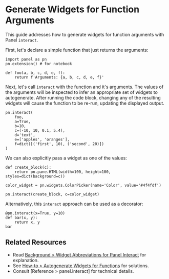 # Generate Widgets for Function Arguments

This guide addresses how to generate widgets for function arguments with Panel `interact`.

First, let's declare a simple function that just returns the arguments:

```{pyodide}
import panel as pn
pn.extension() # for notebook

def foo(a, b, c, d, e, f):
    return f'Arguments: {a, b, c, d, e, f}'
```

Next, let's call `interact` with the function and it's arguments. The values of the arguments will be inspected to infer an appropriate set of widgets to autogenerate. After running the code block, changing any of the resulting widgets will cause the function to be re-run, updating the displayed output.

```{pyodide}
pn.interact(
    foo,
    a=True,
    b=10,
    c=(-10, 10, 0.1, 5.4),
    d='text',
    e=['apples', 'oranges'],
    f=dict([('first', 10), ('second', 20)])
)
```

We can also explicitly pass a widget as one of the values:

```{pyodide}
def create_block(c):
    return pn.pane.HTML(width=100, height=100, styles=dict(background=c))

color_widget = pn.widgets.ColorPicker(name='Color', value='#4f4fdf')

pn.interact(create_block, c=color_widget)
```

Alternatively, this `interact` approach can be used as a decorator:

```{pyodide}
@pn.interact(x=True, y=10)
def bar(x, y):
    return x, y
bar
```

## Related Resources

- Read [Background > Widget Abbreviations for Panel Interact](../../background/interact/interact_abbreviations.md) for explanation.
- See [How-to > Autogenerate Widgets for Functions](../interact/index.md) for solutions.
- Consult [Reference > panel.interact] for technical details.
